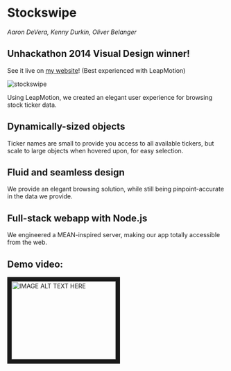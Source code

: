 Stockswipe
==========
*Aaron DeVera, Kenny Durkin, Oliver Belanger*

## Unhackathon 2014 Visual Design winner!

See it live on [my website](http://kennydurk.in/stockswipe)!
(Best experienced with LeapMotion)

![stockswipe](http://kennydurk.in/res/stockswipe.png)

Using LeapMotion, we created an elegant user experience for browsing stock ticker data.
## Dynamically-sized objects
Ticker names are small to provide you access to all available tickers, but scale to large objects when hovered upon, for easy selection.
## Fluid and seamless design
We provide an elegant browsing solution, while still being pinpoint-accurate in the data we provide.
## Full-stack webapp with Node.js
We engineered a MEAN-inspired server, making our app totally accessible from the web.

## Demo video:
<a href="http://www.youtube.com/watch?feature=player_embedded&v=9_q5I9KpoGw
" target="_blank"><img src="http://img.youtube.com/vi/9_q5I9KpoGw/0.jpg" 
alt="IMAGE ALT TEXT HERE" width="240" height="180" border="10" /></a>
